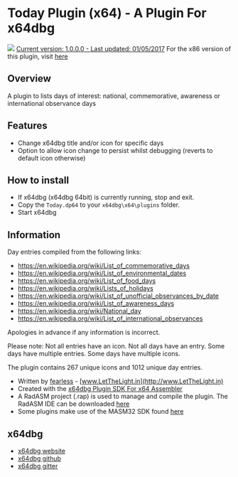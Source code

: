 # Today Plugin (x64) - A Plugin For x64dbg

![](https://github.com/mrfearless/Today-Plugin-x64/blob/master/images/today.png) [Current version: 1.0.0.0 - Last updated: 01/05/2017](https://github.com/mrfearless/Today-Plugin-x64/releases/latest) For the x86 version of this plugin, visit [here](https://github.com/mrfearless/Today-Plugin-x86)

## Overview

A plugin to lists days of interest: national, commemorative, awareness or international observance days

## Features

* Change x64dbg title and/or icon for specific days
* Option to allow icon change to persist whilst debugging (reverts to default icon otherwise)

## How to install

* If x64dbg (x64dbg 64bit) is currently running, stop and exit.
* Copy the `Today.dp64` to your `x64dbg\x64\plugins` folder.
* Start x64dbg

## Information

Day entries compiled from the following links:

* https://en.wikipedia.org/wiki/List_of_commemorative_days
* https://en.wikipedia.org/wiki/List_of_environmental_dates
* https://en.wikipedia.org/wiki/List_of_food_days
* https://en.wikipedia.org/wiki/Lists_of_holidays
* https://en.wikipedia.org/wiki/List_of_unofficial_observances_by_date
* https://en.wikipedia.org/wiki/List_of_awareness_days
* https://en.wikipedia.org/wiki/National_day
* https://en.wikipedia.org/wiki/List_of_international_observances

Apologies in advance if any information is incorrect.

Please note: Not all entries have an icon. Not all days have an entry. Some days have multiple entries. Some days have multiple icons.

The plugin contains 267 unique icons and 1012 unique day entries.

* Written by [fearless](https://github.com/mrfearless)  - [www.LetTheLight.in](http://www.LetTheLight.in)
* Created with the [x64dbg Plugin SDK For x64 Assembler](https://github.com/mrfearless/x64dbg-Plugin-SDK-For-x64-Assembler)
* A RadASM project (.rap) is used to manage and compile the plugin. The RadASM IDE can be downloaded [here](http://www.softpedia.com/get/Programming/File-Editors/RadASM.shtml)
* Some plugins make use of the MASM32 SDK found [here](http://www.masm32.com/masmdl.htm)

## x64dbg
* [x64dbg website](http://x64dbg.com)
* [x64dbg github](https://github.com/x64dbg/x64dbg)
* [x64dbg gitter](https://gitter.im/x64dbg/x64dbg)